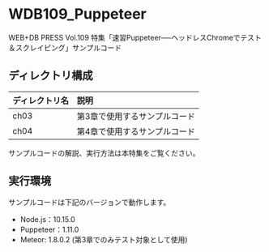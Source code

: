 # WDB109_Puppeteer

WEB+DB PRESS Vol.109 特集「速習Puppeteer──ヘッドレスChromeでテスト＆スクレイピング」サンプルコード

## ディレクトリ構成

|ディレクトリ名   |説明                          |
|:----------------|:-----------------------------|
|ch03             |第3章で使用するサンプルコード |
|ch04             |第4章で使用するサンプルコード |

サンプルコードの解説、実行方法は本特集をご覧ください。

## 実行環境

サンプルコードは下記のバージョンで動作します。

- Node.js：10.15.0
- Puppeteer：1.11.0
- Meteor: 1.8.0.2 (第3章でのみテスト対象として使用)
